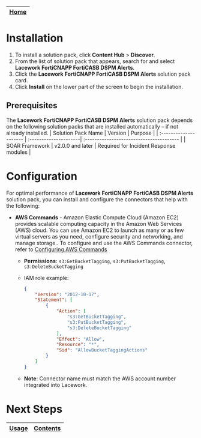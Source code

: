 [Home](../README.md) |
|--------------------------------------------|

# Installation

1. To install a solution pack, click **Content Hub** > **Discover**.
2. From the list of solution pack that appears, search for and select **Lacework FortiCNAPP FortiCASB DSPM Alerts**.
3. Click the **Lacework FortiCNAPP FortiCASB DSPM Alerts** solution pack card.
4. Click **Install** on the lower part of the screen to begin the installation.

## Prerequisites
The **Lacework FortiCNAPP FortiCASB DSPM Alerts** solution pack depends on the following solution packs that are installed automatically &ndash; if not already installed.
| Solution Pack Name | Version | Purpose |
| :--------------------- | :---------------------| :--------------------------------------- |
| SOAR Framework | v2.0.0 and later | Required for Incident Response modules                   |



# Configuration
For optimal performance of **Lacework FortiCNAPP FortiCASB DSPM Alerts** solution pack, you can install and configure the connectors that help with the following:

* **AWS Commands** - Amazon Elastic Compute Cloud (Amazon EC2) provides scalable computing capacity in the Amazon Web Services (AWS) cloud. You can use Amazon EC2 to launch as many or as few virtual servers as you need, configure security and networking, and manage storage.. To configure and use the AWS Commands connector, refer to [Configuring AWS Commands](https://docs.fortinet.com/fortisoar/connectors/aws-commands)
    * **Permissions**: `s3:GetBucketTagging`, `s3:PutBucketTagging`, `s3:DeleteBucketTagging`  
    * IAM role example:
        ```json   
        {
            "Version": "2012-10-17",
            "Statement": [
                {
                    "Action": [
                        "s3:GetBucketTagging",
                        "s3:PutBucketTagging",
                        "s3:DeleteBucketTagging"
                    ],
                    "Effect": "Allow",
                    "Resource": "*",
                    "Sid": "AllowBucketTaggingActions"
                }
            ]
        }
        ```

    * **Note**: Connector name must match the AWS account number integrated into Lacework. 


# Next Steps
| [Usage](./usage.md) | [Contents](./contents.md) |
|---------------------|---------------------------|